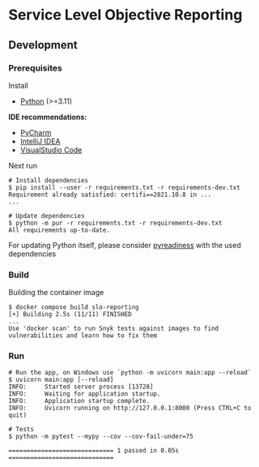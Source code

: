 # Service Level Objective Reporting

## Development

### Prerequisites

Install

- [Python](https://www.python.org/) (>=3.11)

**IDE recommendations:**

- [PyCharm](https://www.jetbrains.com/pycharm/)
- [IntelliJ IDEA](https://www.jetbrains.com/idea/)
- [VisualStudio Code](https://code.visualstudio.com/)

Next run

```shell
# Install dependencies
$ pip install --user -r requirements.txt -r requirements-dev.txt
Requirement already satisfied: certifi==2021.10.8 in ...
...

# Update dependencies
$ python -m pur -r requirements.txt -r requirements-dev.txt
All requirements up-to-date.
```

For updating Python itself, please consider [pyreadiness](https://pyreadiness.org/) with the used dependencies

### Build

Building the container image

```shell
$ docker compose build slo-reporting
[+] Building 2.5s (11/11) FINISHED
...
Use 'docker scan' to run Snyk tests against images to find vulnerabilities and learn how to fix them
```

### Run

```shell
# Run the app, on Windows use `python -m uvicorn main:app --reload`
$ uvicorn main:app [--reload]
INFO:     Started server process [13728]
INFO:     Waiting for application startup.
INFO:     Application startup complete.
INFO:     Uvicorn running on http://127.0.0.1:8000 (Press CTRL+C to quit)

# Tests
$ python -m pytest --mypy --cov --cov-fail-under=75

============================= 1 passed in 0.05s =============================
```
